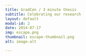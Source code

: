 ```yaml
---
title: GradCon / 3 minute thesis
subtitle: Celebrating our research
layout: default
modal-id: 2
date: 2014-07-17
img: escape.png
thumbnail: escape-thumbnail.png
alt: image-alt

---
```

